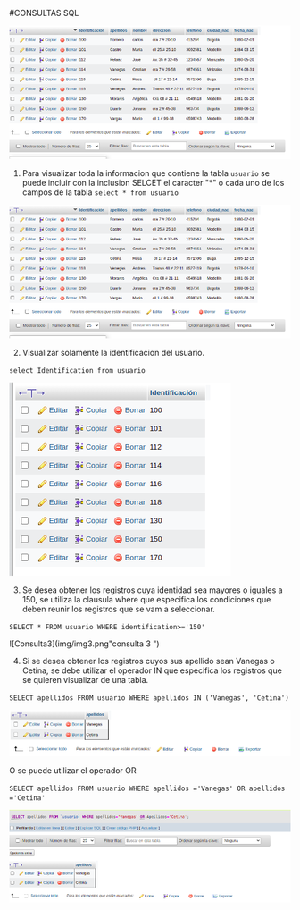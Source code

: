#CONSULTAS SQL

![tabla usuario](img/img1.png "tabla usuario")

1. Para visualizar toda la informacion que contiene la tabla `usuario` se puede incluir con la inclusion SELCET el caracter "*" o cada uno de los campos de la tabla
`select * from usuario`

![consulta1](img/img1.png "consulta 1")

2. Visualizar solamente la identificacion del usuario.

`select Identification from usuario`

![consulta2](img/img2.png "consulta 2")

3. Se desea obtener los registros cuya identidad sea mayores o iguales a 150, se utiliza la clausula where que especifica los condiciones que deben reunir los registros que se vam a seleccionar.

`SELECT * FROM usuario WHERE identification>='150'`

![Consulta3](img/img3.png"consulta 3 ")

4. Si se desea obtener los registros cuyos sus apellido sean Vanegas o Cetina, se debe utilizar el operador IN que especifica los registros que se quieren visualizar de una tabla.

`SELECT apellidos FROM usuario WHERE apellidos IN ('Vanegas', 'Cetina')`

![Consulta4](img/img4.png "consulta 4 ")

O se puede utilizar el operador OR

`SELECT apellidos FROM usuario WHERE apellidos ='Vanegas' OR apellidos ='Cetina'`

![Consulta4](img/img4.2.png "consulta 4 pero con OR")
